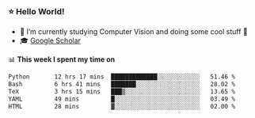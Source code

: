 ### ⭐️ Hello World!

<!--
**hologerry/hologerry** is a ✨ _special_ ✨ repository because its `README.md` (this file) appears on your GitHub profile.

Here are some ideas to get you started:

- 🔭 I’m currently working and studying on Computer Vision
- 🌱 I’m currently learning at Peking University
- 💬 Ask me about 
- 📫 How to reach me: E-mail
- 😄 Pronouns: he/his
- ⚡ Fun fact: Music is the Power
-->


- 🔭 I’m currently studying Computer Vision and doing some cool stuff 🤖
- 🎓 [Google Scholar](https://scholar.google.com/citations?user=3ykqW9wAAAAJ&hl=en)


📊 **This week I spent my time on**

<!--START_SECTION:waka-->

```txt
Python       12 hrs 17 mins  █████████████░░░░░░░░░░░░   51.46 %
Bash         6 hrs 41 mins   ███████░░░░░░░░░░░░░░░░░░   28.02 %
TeX          3 hrs 15 mins   ███▒░░░░░░░░░░░░░░░░░░░░░   13.65 %
YAML         49 mins         █░░░░░░░░░░░░░░░░░░░░░░░░   03.49 %
HTML         28 mins         ▓░░░░░░░░░░░░░░░░░░░░░░░░   02.00 %
```

<!--END_SECTION:waka-->
